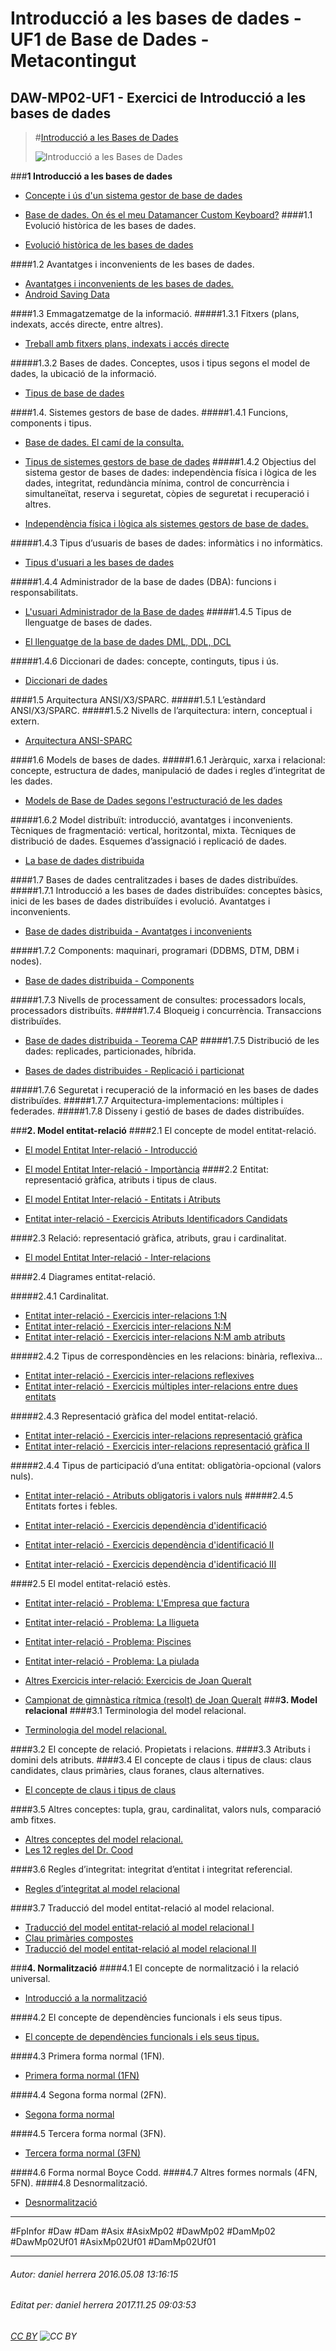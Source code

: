# Introducció a les bases de dades - UF1 de Base de Dades - Metacontingut
## DAW-MP02-UF1 - Exercici de Introducció a les bases de dades
>#[Introducció a les Bases de Dades](https://www.amazon.es/Introducci%C3%B3-Bases-Dades-asix-MP02-UF1/dp/153735096X)
>
>![Introducció a les Bases de Dades](https://images-na.ssl-images-amazon.com/images/I/41G0hFmmxRL.jpg)
>



###**1 Introducció a les bases de dades**


* [Concepte i ús d'un sistema gestor de base de dades](/DAW/DAW-MP02/DAW-MP02-UF1/concepte-i-us-dels-sistemes-gestors-de-bases-de-dades/readme.md)
* [Base de dades. On és el meu Datamancer Custom Keyboard?](/DAW/DAW-MP02/DAW-MP02-UF1/la-importancia-de-les-dades/readme.md)
####1.1 Evolució històrica de les bases de dades.

* [Evolució històrica de les bases de dades](/DAW/DAW-MP02/DAW-MP02-UF1/evolucio-historica-de-les-bases-de-dades/readme.md)

####1.2 Avantatges i inconvenients de les bases de dades.

* [Avantatges i inconvenients de les bases de dades.](/DAW/DAW-MP02/DAW-MP02-UF1/avantatges-i-inconvenients-de-les-bases-de-dades/readme.md)
* [Android Saving Data](/DAW/DAW-MP02/DAW-MP02-UF1/android-saving-data/readme.md)

####1.3 Emmagatzematge de la informació.
#####1.3.1 Fitxers (plans, indexats, accés directe, entre altres).

* [Treball amb fitxers plans, indexats i accés directe](/DAW/DAW-MP02/DAW-MP02-UF1/treball-amb-fitxers-plans-indexats-i-acces-directe/readme.md)

#####1.3.2 Bases de dades. Conceptes, usos i tipus segons el model de dades, la ubicació de la informació.

* [Tipus de base de dades](/DAW/DAW-MP02/DAW-MP02-UF1/tipus-de-base-de-dades/readme.md)

####1.4. Sistemes gestors de base de dades.
#####1.4.1 Funcions, components i tipus.

* [Base de dades. El camí de la consulta.](/DAW/DAW-MP02/DAW-MP02-UF1/base-de-dades-el-cami-de-la-consulta/readme.md)
* [Tipus de sistemes gestors de base de dades](/DAW/DAW-MP02/DAW-MP02-UF1/tipus-de-sistemes-gestors-de-base-de-dades/readme.md)
#####1.4.2 Objectius del sistema gestor de bases de dades: independència física i lògica de les dades, integritat, redundància mínima, control de concurrència i simultaneïtat, reserva i seguretat, còpies de seguretat i recuperació i altres.

* [Independència física i lògica als sistemes gestors de base de dades.](/DAW/DAW-MP02/DAW-MP02-UF1/independencia-fisica-i-logica-als-sistemes-gestors-de-base-de-dades/readme.md)

#####1.4.3 Tipus d’usuaris de bases de dades: informàtics i no informàtics.

* [Tipus d'usuari a les bases de dades](/DAW/DAW-MP02/DAW-MP02-UF1/tipus-dusuari-a-les-bases-de-dades/readme.md)

#####1.4.4 Administrador de la base de dades (DBA): funcions i responsabilitats.

* [L'usuari Administrador de la Base de dades](/DAW/DAW-MP02/DAW-MP02-UF1/lusuari-administrador-de-la-base-de-dades/readme.md)
#####1.4.5 Tipus de llenguatge de bases de dades.

* [El llenguatge de la base de dades DML, DDL, DCL](/DAW/DAW-MP02/DAW-MP02-UF1/el-llenguatge-de-la-base-de-dades-dml-ddl-dcl/readme.md)

#####1.4.6 Diccionari de dades: concepte, continguts, tipus i ús.

* [Diccionari de dades](/DAW/DAW-MP02/DAW-MP02-UF1/diccionari-de-dades/readme.md)

####1.5 Arquitectura ANSI/X3/SPARC.
#####1.5.1 L’estàndard ANSI/X3/SPARC.
#####1.5.2 Nivells de l’arquitectura: intern, conceptual i extern.

* [Arquitectura ANSI-SPARC](/DAW/DAW-MP02/DAW-MP02-UF1/arquitectura-ansi-sparc/readme.md)

####1.6 Models de bases de dades.
#####1.6.1 Jeràrquic, xarxa i relacional: concepte, estructura de dades, manipulació de dades i regles d’integritat de les dades.

* [Models de Base de Dades segons l'estructuració de les dades](/DAW/DAW-MP02/DAW-MP02-UF1/models-de-base-de-dades-segons-lestructuracio-de-les-dades/readme.md)

#####1.6.2 Model distribuït: introducció, avantatges i inconvenients. Tècniques de fragmentació: vertical, horitzontal, mixta. Tècniques de distribució de dades. Esquemes d’assignació i replicació de dades.

* [La base de dades distribuida](/DAW/DAW-MP02/DAW-MP02-UF1/la-base-de-dades-distribuida/readme.md)

####1.7 Bases de dades centralitzades i bases de dades distribuïdes.
#####1.7.1 Introducció a les bases de dades distribuïdes: conceptes bàsics, inici de les bases de dades distribuïdes i evolució. Avantatges i inconvenients.

* [Base de dades distribuida - Avantatges i inconvenients](/DAW/DAW-MP02/DAW-MP02-UF1/base-de-dades-distribuida-avantatges-i-inconvenients/readme.md)

#####1.7.2 Components: maquinari, programari (DDBMS, DTM, DBM i nodes).

* [Base de dades distribuida - Components](/DAW/DAW-MP02/DAW-MP02-UF1/base-de-dades-distribuida-components/readme.md)

#####1.7.3 Nivells de processament de consultes: processadors locals, processadors distribuïts.
#####1.7.4 Bloqueig i concurrència. Transaccions distribuïdes.

* [Base de dades distribuida - Teorema CAP](/DAW/DAW-MP02/DAW-MP02-UF1/base-de-dades-distribuida-teorema-cap/readme.md)
#####1.7.5 Distribució de les dades: replicades, particionades, híbrida.

* [Bases de dades distribuides - Replicació i particionat](/DAW/DAW-MP02/DAW-MP02-UF1/bases-de-dades-distribuides-replicacio-i-particionat/readme.md)

#####1.7.6 Seguretat i recuperació de la informació en les bases de dades distribuïdes.
#####1.7.7 Arquitectura-implementacions: múltiples i federades.
#####1.7.8 Disseny i gestió de bases de dades distribuïdes.

###**2. Model entitat-relació**
####2.1 El concepte de model entitat-relació.

* [El model Entitat Inter-relació - Introducció](/DAW/DAW-MP02/DAW-MP02-UF1/el-model-entitat-inter-relacio-introduccio/readme.md)
* [El model Entitat Inter-relació - Importància](/DAW/DAW-MP02/DAW-MP02-UF1/el-model-entitat-inter-relacio-importancia/readme.md)
####2.2 Entitat: representació gràfica, atributs i tipus de claus.

* [El model Entitat Inter-relació - Entitats i Atributs](/DAW/DAW-MP02/DAW-MP02-UF1/el-model-entitat-inter-relacio-conceptes/readme.md)
* [Entitat inter-relació - Exercicis Atributs Identificadors Candidats](/DAW/DAW-MP02/DAW-MP02-UF1/entitat-inter-relacio-exercicis-atributs-identificadors-candidats/readme.md)

####2.3 Relació: representació gràfica, atributs, grau i cardinalitat.

* [El model Entitat Inter-relació - Inter-relacions](/DAW/DAW-MP02/DAW-MP02-UF1/el-model-entitat-inter-relacio-inter-relacions/readme.md)

####2.4 Diagrames entitat-relació.

#####2.4.1 Cardinalitat.

* [Entitat inter-relació - Exercicis inter-relacions 1:N](/DAW/DAW-MP02/DAW-MP02-UF1/entitat-inter-relacio-exercicis-inter-relacions-1n/readme.md)
* [Entitat inter-relació - Exercicis inter-relacions N:M](/DAW/DAW-MP02/DAW-MP02-UF1/entitat-inter-relacio-exercicis-inter-relacions-nm/readme.md)
* [Entitat inter-relació - Exercicis inter-relacions N:M amb atributs](/DAW/DAW-MP02/DAW-MP02-UF1/entitat-inter-relacio-exercicis-inter-relacions-nm-amb-atributs/readme.md)

#####2.4.2 Tipus de correspondències en les relacions: binària, reflexiva...

* [Entitat inter-relació - Exercicis inter-relacions reflexives](/DAW/DAW-MP02/DAW-MP02-UF1/entitat-inter-relacio-exercicis-inter-relacions-reflexives/readme.md)
* [Entitat inter-relació - Exercicis múltiples inter-relacions entre dues entitats](/DAW/DAW-MP02/DAW-MP02-UF1/entitat-inter-relacio-exercicis-multiples-inter-relacions-entre-dues-entitats/readme.md)

#####2.4.3 Representació gràfica del model entitat-relació.

* [Entitat inter-relació - Exercicis inter-relacions representació gràfica](/DAW/DAW-MP02/DAW-MP02-UF1/entitat-inter-relacio-exercicis-inter-relacions-representacio-grafica/readme.md)
* [Entitat inter-relació - Exercicis inter-relacions representació gràfica II](/DAW/DAW-MP02/DAW-MP02-UF1/entitat-inter-relacio-exercicis-inter-relacions-representacio-grafica-ii/readme.md)

#####2.4.4 Tipus de participació d’una entitat: obligatòria-opcional (valors nuls).

* [Entitat inter-relació - Atributs obligatoris i valors nuls](/DAW/DAW-MP02/DAW-MP02-UF1/entitat-inter-relacio-atributs-obligatoris-i-valors-nuls/readme.md)
#####2.4.5 Entitats fortes i febles.

* [Entitat inter-relació - Exercicis dependència d'identificació](/DAW/DAW-MP02/DAW-MP02-UF1/entitat-inter-relacio-exercicis-dependencia-didentificacio/readme.md)
* [Entitat inter-relació - Exercicis dependència d'identificació II](/DAW/DAW-MP02/DAW-MP02-UF1/entitat-inter-relacio-exercicis-dependencia-didentificacio-ii/readme.md)
* [Entitat inter-relació - Exercicis dependència d'identificació III](/DAW/DAW-MP02/DAW-MP02-UF1/entitat-inter-relacio-exercicis-dependencia-didentificacio-iii/readme.md)

####2.5 El model entitat-relació estès.

* [Entitat inter-relació - Problema: L'Empresa que factura](/DAW/DAW-MP02/DAW-MP02-UF1/entitat-inter-relacio-problema-lempresa-que-factura/readme.md)
* [Entitat inter-relació - Problema: La lligueta](/DAW/DAW-MP02/DAW-MP02-UF1/entitat-inter-relacio-problema-la-lligueta/readme.md)
* [Entitat inter-relació - Problema: Piscines](/DAW/DAW-MP02/DAW-MP02-UF1/entitat-inter-relacio-problema-piscines/readme.md)
* [Entitat inter-relació - Problema: La piulada](/DAW/DAW-MP02/DAW-MP02-UF1/entitat-inter-relacio-problema-la-piulada/readme.md)
* [Altres Exercicis inter-relació: Exercicis de Joan Queralt](https://gitlab.com/joanq/DAM-M2-BasesDeDades/tree/master/UF1/2-model_ER)
* [Campionat de gimnàstica rítmica (resolt) de Joan Queralt](/DAW/DAW-MP02/DAW-MP02-UF1/el-campeonat-de-gimnastica-ritmica/readme.md)
###**3. Model relacional**
####3.1 Terminologia del model relacional.

* [Terminologia del model relacional.](/DAW/DAW-MP02/DAW-MP02-UF1/terminologia-del-model-relacional/readme.md)

####3.2 El concepte de relació. Propietats i relacions.
####3.3 Atributs i domini dels atributs.
####3.4 El concepte de claus i tipus de claus: claus candidates, claus primàries, claus foranes, claus alternatives.

* [El concepte de claus i tipus de claus](/DAW/DAW-MP02/DAW-MP02-UF1/el-concepte-de-claus-i-tipus-de-claus/readme.md)

####3.5 Altres conceptes: tupla, grau, cardinalitat, valors nuls, comparació amb fitxes.

* [Altres conceptes del model relacional.](/DAW/DAW-MP02/DAW-MP02-UF1/altres-conceptes-del-model-relacional/readme.md)
* [Les 12 regles del Dr. Cood](/DAW/DAW-MP02/DAW-MP02-UF1/les-12-regles-del-dr-cood/readme.md)

####3.6 Regles d’integritat: integritat d’entitat i integritat referencial.

* [Regles d’integritat al model relacional](/DAW/DAW-MP02/DAW-MP02-UF1/regles-dintegritat-al-model-relacional/readme.md)

####3.7 Traducció del model entitat-relació al model relacional.

* [Traducció del model entitat-relació al model relacional I](/DAW/DAW-MP02/DAW-MP02-UF1/traduccio-del-model-entitat-relacio-al-model-relacional/readme.md)
* [Clau primàries compostes](/DAW/DAW-MP02/DAW-MP02-UF1/clau-primaries-compostes/readme.md)
* [Traducció del model entitat-relació al model relacional II
](/DAW/DAW-MP02/DAW-MP02-UF1/traduccio-del-model-entitat-relacio-al-model-relacional-ii/readme.md)

###**4. Normalització**
####4.1 El concepte de normalització i la relació universal.

* [Introducció a la normalització](/DAW/DAW-MP02/DAW-MP02-UF1/introduccio-a-la-normalitzacio/readme.md)

####4.2 El concepte de dependències funcionals i els seus tipus.

* [El concepte de dependències funcionals i els seus tipus.](/DAW/DAW-MP02/DAW-MP02-UF1/el-concepte-de-dependencies-funcionals-i-els-seus-tipus/readme.md)

####4.3 Primera forma normal (1FN).

* [Primera forma normal (1FN)](/DAW/DAW-MP02/DAW-MP02-UF1/primera-forma-normal-1fn/readme.md)

####4.4 Segona forma normal (2FN).

* [Segona forma normal](/DAW/DAW-MP02/DAW-MP02-UF1/segona-forma-normal/readme.md)

####4.5 Tercera forma normal (3FN).

* [Tercera forma normal (3FN)](/DAW/DAW-MP02/DAW-MP02-UF1/tercera-forma-normal-3fn/readme.md)

####4.6 Forma normal Boyce Codd.
####4.7 Altres formes normals (4FN, 5FN).
####4.8 Desnormalització.

* [Desnormalització](/DAW/DAW-MP02/DAW-MP02-UF1/desnormalitzacio/readme.md)

---

#FpInfor #Daw #Dam #Asix #AsixMp02 #DawMp02 #DamMp02 #DawMp02Uf01 #AsixMp02Uf01 #DamMp02Uf01

---

###### Autor: daniel herrera 2016.05.08 13:16:15
###### Editat per: daniel herrera 2017.11.25 09:03:53
###### [CC BY](https://creativecommons.org/licenses/by/4.0/) ![CC BY](https://licensebuttons.net/l/by/3.0/80x15.png)
